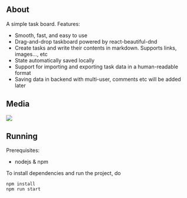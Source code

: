## About
A simple task board. Features:
* Smooth, fast, and easy to use
* Drag-and-drop taskboard powered by react-beautiful-dnd
* Create tasks and write their contents in markdown. Supports links, images..., etc
* State automatically saved locally
* Support for importing and exporting task data in a human-readable format
* Saving data in backend with multi-user, comments etc will be added later

## Media
![](https://i.imgur.com/b42Mhe7.gif)

## Running
Prerequisites: 
* nodejs & npm

To install dependencies and run the project, do

`npm install`   
`npm run start`